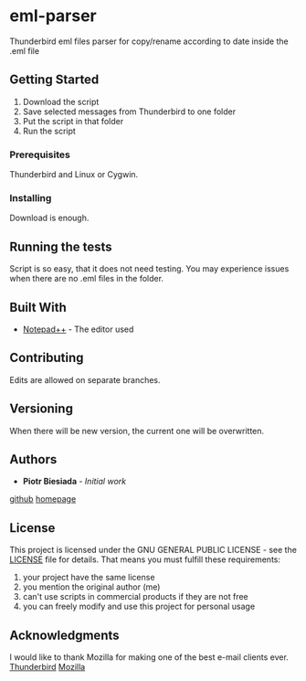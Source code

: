 # eml-parser
Thunderbird eml files parser for copy/rename according to date inside the .eml file

## Getting Started

1. Download the script
2. Save selected messages from Thunderbird to one folder
3. Put the script in that folder
4. Run the script

### Prerequisites

Thunderbird and Linux or Cygwin.

### Installing

Download is enough.

## Running the tests

Script is so easy, that it does not need testing. You may experience issues when there are no .eml files in the folder.

## Built With

* [Notepad++](https://notepad-plus-plus.org/) - The editor used

## Contributing

Edits are allowed on separate branches.

## Versioning

When there will be new version, the current one will be overwritten.

## Authors

* **Piotr Biesiada** - *Initial work*

[github](https://github.com/pbies)
[homepage](https://pbies.net/)

## License

This project is licensed under the GNU GENERAL PUBLIC LICENSE - see the [LICENSE](LICENSE) file for details.
That means you must fulfill these requirements:
1. your project have the same license
2. you mention the original author (me)
3. can't use scripts in commercial products if they are not free
4. you can freely modify and use this project for personal usage

## Acknowledgments

I would like to thank Mozilla for making one of the best e-mail clients ever.
[Thunderbird](https://www.thunderbird.net/pl/)
[Mozilla](https://www.mozilla.org/pl/)
